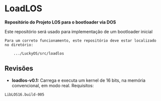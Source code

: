 # LoadLOS #
**Repositório do Projeto LOS para o bootloader via DOS**

Este repositório será usado para implementação de um bootloader inicial

```
Para um correto funcionamento, este repositório deve estar localizado no diretório:

	.../LuckyOS/src/loadlos
```

## Revisões ##

* **loadlos-v0.1:** Carrega e executa um kernel de 16 bits, na memória convencional, em modo real.
Requisitos:

```
LibLOS16.build-005
```
